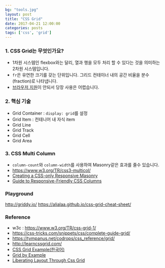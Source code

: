 ```yaml
---
bg: "tools.jpg"
layout: post
title: "CSS Grid"
date: 2017-04-21 12:00:00
categories: posts
tags: ['css', 'grid']
---
```


### 1. CSS Grid는 무엇인가요?
- 1차원 시스템인 flexbox와는 달리, 열과 행을 모두 처리 할 수 있다는 것을 의미하는 2차원 시스템입니다.
- `fr`은 유연한 크기를 갖는 단위입니다. 그리드 컨테이너 내의 공간 비율을 분수(fraction)로 나타냅니다.
- [브라우저 지원](http://caniuse.com/#feat=css-grid)이 안되서 당장 사용은 어렵습니다.

### 2. 핵심 기술
- Grid Container : `display: grid`를 설정
- Grid Item : 컨테니어 내 자식 item 
- Grid Line
- Grid Track
- Grid Cell
- Grid Area

### 3. CSS Multi Column
- `column-count`와 `column-width`를 사용하여 Masonry같은 효과를 줄수 있습니다.
- https://www.w3.org/TR/css3-multicol/
- [Creating a CSS-only Responsive Masonry](http://w3bits.com/css-masonry/)
- [Guide to Responsive-Friendly CSS Columns](https://css-tricks.com/guide-responsive-friendly-css-columns/)

### Playground
http://griddy.io/
https://alialaa.github.io/css-grid-cheat-sheet/

### Reference
- w3c : https://www.w3.org/TR/css-grid-1/
- https://css-tricks.com/snippets/css/complete-guide-grid/
- https://tympanus.net/codrops/css_reference/grid/
- http://learncssgrid.com/
- [CSS Grid Example(한국어)]( https://github.com/sonim1/css_grid_example)
- [Grid by Example](https://gridbyexample.com/)
- [Liberating Layout Through Css Grid](https://cssgrid.cc/)
